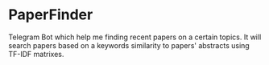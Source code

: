 # PaperFinder
Telegram Bot which help me finding recent papers on a certain topics. 
It will search papers based on a keywords similarity to papers' abstracts using TF-IDF matrixes. 

